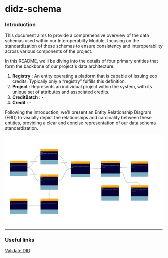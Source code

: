 # didz-schema

### Introduction


This document aims to provide a comprehensive overview of the data schemas used within our Interoperabilty Module, focusing on the standardization of these schemas to ensure consistency and interoperability across various components of the project. 

In this README, we'll be diving into the details of four primary entities that form the backbone of our project's data architecture:

1. **Registry** : An entity operating a platform that is capable of issuing eco credits. Typically only a “registry” fulfills this definition.
2. **Project** : Represents an individual project within the system, with its unique set of attributes and associated credits.
3. **CreditBatch** : -
4. **Credit** : -

Following the introduction, we'll present an Entity Relationship Diagram (ERD) to visually depict the relationships and cardinality between these entities, providing a clear and concise representation of our data schema standardization.




![EDR](https://github.com/Aldeia-IT/didz-schema/blob/main/assets/20230403_125123_Entity_Relationship%20Diagram%20(ERD).jpg?raw=true)


---

### Useful links

[Validate DID](https://didlint.ownyourdata.eu/validate)
